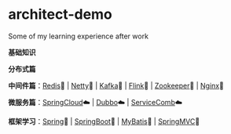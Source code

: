 # architect-demo
Some of my learning experience after work

**基础知识**

**分布式篇**

**中间件篇**：[Redis](https://github.com/aaja/architect-demo/tree/master/docs/demo_03_important/01_redis):high_brightness: | [Netty](https://github.com/aaja/architect-demo/tree/master/docs/demo_03_important/01_redis):high_brightness: | [Kafka](https://github.com/aaja/architect-demo/tree/master/docs/demo_03_important/01_redis):high_brightness: | [Flink](https://github.com/aaja/architect-demo/tree/master/docs/demo_03_important/01_redis):high_brightness: | [Zookeeper](https://github.com/aaja/architect-demo/tree/master/docs/demo_03_important/01_redis):high_brightness: | [Nginx](https://github.com/aaja/architect-demo/tree/master/docs/demo_03_important/01_redis):high_brightness:

**微服务篇**：[SpringCloud](https://github.com/aaja/architect-demo/tree/master/docs/demo_03_important/01_redis):cloud: | [Dubbo](https://github.com/aaja/architect-demo/tree/master/docs/demo_03_important/01_redis):cloud: | [ServiceComb](https://github.com/aaja/architect-demo/tree/master/docs/demo_03_important/01_redis):cloud:

**框架学习**：[Spring](https://github.com/aaja/architect-demo/tree/master/docs/demo_03_important/01_redis):high_brightness: | [SpringBoot](https://github.com/aaja/architect-demo/tree/master/docs/demo_03_important/01_redis):high_brightness: | [MyBatis](https://github.com/aaja/architect-demo/tree/master/docs/demo_03_important/01_redis):high_brightness: | [SpringMVC](https://github.com/aaja/architect-demo/tree/master/docs/demo_03_important/01_redis):high_brightness:
